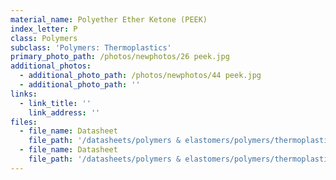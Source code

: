 ```yaml
---
material_name: Polyether Ether Ketone (PEEK)
index_letter: P
class: Polymers
subclass: 'Polymers: Thermoplastics'
primary_photo_path: /photos/newphotos/26 peek.jpg
additional_photos:
  - additional_photo_path: /photos/newphotos/44 peek.jpg
  - additional_photo_path: ''
links:
  - link_title: ''
    link_address: ''
files:
  - file_name: Datasheet
    file_path: '/datasheets/polymers & elastomers/polymers/thermoplastics/polyetheretherketone (peek).pdf'
  - file_name: Datasheet
    file_path: '/datasheets/polymers & elastomers/polymers/thermoplastics/peek, pek, pekk (polyaryletherketones).pdf'
---
```


